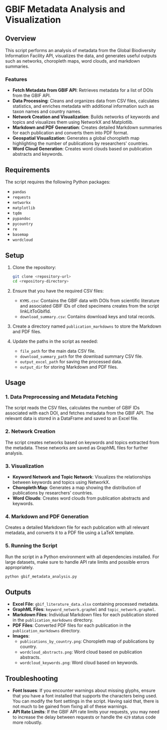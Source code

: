 # GBIF Metadata Analysis and Visualization

## Overview

This script performs an analysis of metadata from the Global Biodiversity Information Facility API, visualizes the data, and generates useful outputs such as networks, choropleth maps, word clouds, and markdown summaries.

### Features

- **Fetch Metadata from GBIF API**: Retrieves metadata for a list of DOIs from the GBIF API.
- **Data Processing**: Cleans and organizes data from CSV files, calculates statistics, and enriches metadata with additional information such as taxon names and country names.
- **Network Creation and Visualization**: Builds networks of keywords and topics and visualizes them using NetworkX and Matplotlib.
- **Markdown and PDF Generation**: Creates detailed Markdown summaries for each publication and converts them into PDF format.
- **Geospatial Visualization**: Generates a global choropleth map highlighting the number of publications by researchers' countries.
- **Word Cloud Generation**: Creates word clouds based on publication abstracts and keywords.

## Requirements

The script requires the following Python packages:

- `pandas`
- `requests`
- `networkx`
- `matplotlib`
- `tqdm`
- `pypandoc`
- `pycountry`
- `re`
- `basemap`
- `wordcloud`


## Setup

1. Clone the repository:

   ```bash
   git clone <repository-url>
   cd <repository-directory>
   ```

2. Ensure that you have the required CSV files:
   - `KYMS.csv`: Contains the GBIF data with DOIs from scientific literature and associated GBIF IDs of cited specimens creates from the script linkLitToGbifId.
   - `download_summary.csv`: Contains download keys and total records.

3. Create a directory named `publication_markdowns` to store the Markdown and PDF files.

4. Update the paths in the script as needed:
   - `file_path` for the main data CSV file.
   - `download_summary_path` for the download summary CSV file.
   - `output_excel_path` for saving the processed data.
   - `output_dir` for storing Markdown and PDF files.

## Usage

### 1. Data Preprocessing and Metadata Fetching
The script reads the CSV files, calculates the number of GBIF IDs associated with each DOI, and fetches metadata from the GBIF API. The relevant data is stored in a DataFrame and saved to an Excel file.

### 2. Network Creation
The script creates networks based on keywords and topics extracted from the metadata. These networks are saved as GraphML files for further analysis.

### 3. Visualization
- **Keyword Network and Topic Network**: Visualizes the relationships between keywords and topics using NetworkX.
- **Choropleth Map**: Generates a map showing the distribution of publications by researchers' countries.
- **Word Clouds**: Creates word clouds from publication abstracts and keywords.

### 4. Markdown and PDF Generation
Creates a detailed Markdown file for each publication with all relevant metadata, and converts it to a PDF file using a LaTeX template.

### 5. Running the Script
Run the script in a Python environment with all dependencies installed. For large datasets, make sure to handle API rate limits and possible errors appropriately.

```bash
python gbif_metadata_analysis.py
```

## Outputs

- **Excel File**: `gbif_literature_data.xlsx` containing processed metadata.
- **GraphML Files**: `keyword_network.graphml` and `topic_network.graphml`.
- **Markdown Files**: Individual Markdown files for each publication stored in the `publication_markdowns` directory.
- **PDF Files**: Converted PDF files for each publication in the `publication_markdowns` directory.
- **Images**:
  - `publications_by_country.png`: Choropleth map of publications by country.
  - `wordcloud_abstracts.png`: Word cloud based on publication abstracts.
  - `wordcloud_keywords.png`: Word cloud based on keywords.

## Troubleshooting

- **Font Issues**: If you encounter warnings about missing glyphs, ensure that you have a font installed that supports the characters being used. You can modify the font settings in the script. Having said that, there is not much to be gained from fixing all of these warnings.
- **API Rate Limits**: If the GBIF API rate limits your requests, you may need to increase the delay between requests or handle the `429` status code more robustly.